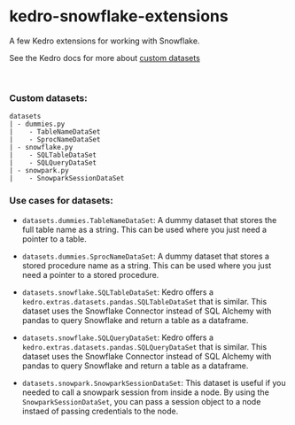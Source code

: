 # kedro-snowflake-extensions
A few Kedro extensions for working with Snowflake.  

See the Kedro docs for more about [custom datasets](https://kedro.readthedocs.io/en/stable/extend_kedro/custom_datasets.html)  

<br />

### Custom datasets:
```
datasets
| - dummies.py
|    - TableNameDataSet
|    - SprocNameDataSet
| - snowflake.py
|    - SQLTableDataSet
|    - SQLQueryDataSet
| - snowpark.py
|    - SnowparkSessionDataSet
```

### Use cases for datasets:
- `datasets.dummies.TableNameDataSet`: A dummy dataset that stores the full table name as a string. This can be used where you just need a pointer to a table.  

- `datasets.dummies.SprocNameDataSet`: A dummy dataset that stores a stored procedure name as a string. This can be used where you just need a pointer to a stored procedure.

- `datasets.snowflake.SQLTableDataSet`: Kedro offers a `kedro.extras.datasets.pandas.SQLTableDataSet` that is similar. This dataset uses the Snowflake Connector instead of SQL Alchemy with pandas to query Snowflake and return a table as a dataframe.

- `datasets.snowflake.SQLQueryDataSet`: Kedro offers a `kedro.extras.datasets.pandas.SQLQueryDataSet` that is similar. This dataset uses the Snowflake Connector instead of SQL Alchemy with pandas to query Snowflake and return a table as a dataframe.

- `datasets.snowpark.SnowparkSessionDataSet`: This dataset is useful if you needed to call a snowpark session from inside a node. By using the `SnowparkSessionDataSet`, you can pass a session object to a node instaed of passing credentials to the node. 